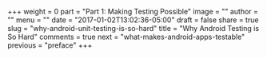 +++
weight = 0
part = "Part 1: Making Testing Possible"
image = ""
author = ""
menu = ""
date = "2017-01-02T13:02:36-05:00"
draft = false
share = true
slug = "why-android-unit-testing-is-so-hard"
title = "Why Android Testing is So Hard"
comments = true
next = "what-makes-android-apps-testable"
previous = "preface"
+++

